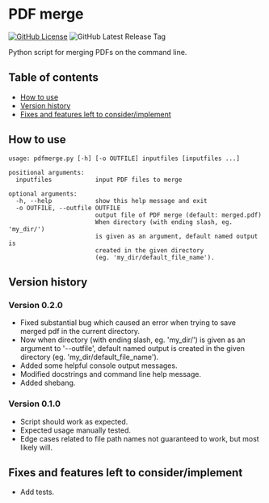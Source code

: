 # PDF merge

[![GitHub License](https://img.shields.io/github/license/TimiMakkonen/pdfmerge)](/LICENSE)
![GitHub Latest Release Tag](https://img.shields.io/github/v/tag/TimiMakkonen/pdfmerge)

Python script for merging PDFs on the command line.

## Table of contents

* [How to use](#how-to-use)
* [Version history](#version-history)
* [Fixes and features left to consider/implement](#fixes-and-features-left-to-considerimplement)

## How to use

```console
usage: pdfmerge.py [-h] [-o OUTFILE] inputfiles [inputfiles ...]

positional arguments:
  inputfiles            input PDF files to merge

optional arguments:
  -h, --help            show this help message and exit
  -o OUTFILE, --outfile OUTFILE
                        output file of PDF merge (default: merged.pdf)
                        When directory (with ending slash, eg. 'my_dir/')
                        is given as an argument, default named output is
                        created in the given directory
                        (eg. 'my_dir/default_file_name').
```

## Version history

### Version 0.2.0

* Fixed substantial bug which caused an error when trying to save merged
  pdf in the current directory.
* Now when directory (with ending slash, eg. 'my_dir/') is given as an
  argument to '--outfile', default named output is created in the given
  directory (eg. 'my_dir/default_file_name').
* Added some helpful console output messages.
* Modified docstrings and command line help message.
* Added shebang.

### Version 0.1.0

* Script should work as expected.
* Expected usage manually tested.
* Edge cases related to file path names not guaranteed to work, but most
  likely will.

## Fixes and features left to consider/implement

* Add tests.
